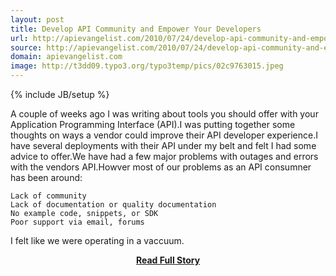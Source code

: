 ```yaml
---
layout: post
title: Develop API Community and Empower Your Developers
url: http://apievangelist.com/2010/07/24/develop-api-community-and-empower-your-developers/
source: http://apievangelist.com/2010/07/24/develop-api-community-and-empower-your-developers/
domain: apievangelist.com
image: http://t3dd09.typo3.org/typo3temp/pics/02c9763015.jpeg
---
```

{% include JB/setup %}<p>A couple of weeks ago I was writing about tools you should offer with your Application Programming Interface (API).I was putting together some thoughts on ways a vendor could improve their API developer experience.I have several deployments with their API under my belt and felt I had some advice to offer.We have had a few major problems with outages and errors with the vendors API.Howver most of our problems as an API consumner has been around:

	Lack of community
	Lack of documentation or quality documentation
	No example code, snippets, or SDK
	Poor support via email, forums

I felt like we were operating in a vaccuum.</p>
<center><p><a href="http://apievangelist.com/2010/07/24/develop-api-community-and-empower-your-developers/" style='padding:25px; font-sze:18px; font-weight: bold;'>Read Full Story</a></p></center>
